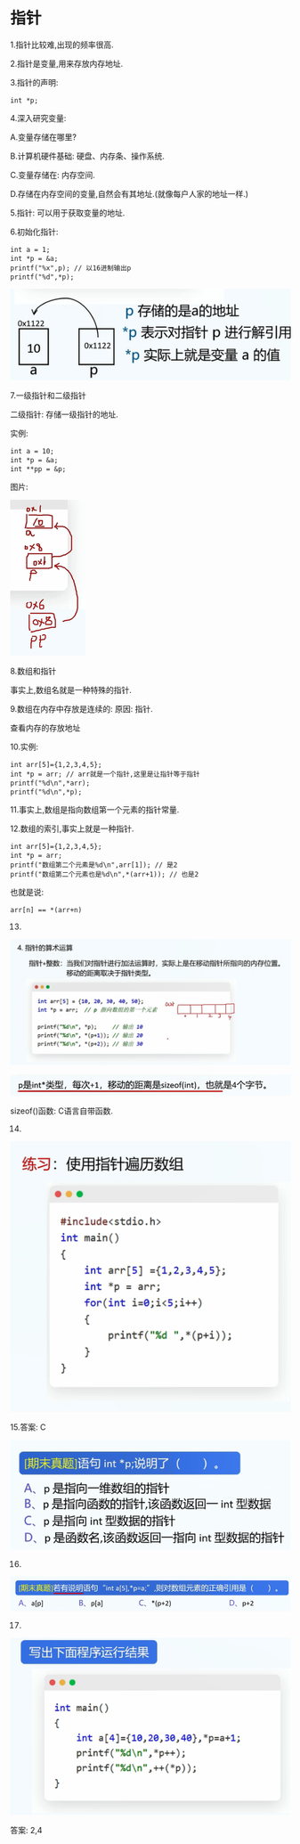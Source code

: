 # 指针

1.指针比较难,出现的频率很高.

2.指针是变量,用来存放内存地址.

3.指针的声明:

```
int *p;
```

4.深入研究变量:

A.变量存储在哪里?

B.计算机硬件基础: 硬盘、内存条、操作系统.

C.变量存储在: 内存空间.

D.存储在内存空间的变量,自然会有其地址.(就像每户人家的地址一样.)

5.指针: 可以用于获取变量的地址.

6.初始化指针:

```
int a = 1;
int *p = &a;
printf("%x",p); // 以16进制输出p
printf("%d",*p);
```

![image-20250123221202258](Pics/image-20250123221202258.png)

7.一级指针和二级指针

二级指针: 存储一级指针的地址.

实例:

```
int a = 10;
int *p = &a;
int **pp = &p;
```

图片:

![image-20250123222124032](Pics/image-20250123222124032.png)

8.数组和指针

事实上,数组名就是一种特殊的指针.

9.数组在内存中存放是连续的: 原因: 指针.

查看内存的存放地址

10.实例:

```
int arr[5]={1,2,3,4,5};
int *p = arr; // arr就是一个指针,这里是让指针等于指针
printf("%d\n",*arr);
printf("%d\n",*p);
```

11.事实上,数组是指向数组第一个元素的指针常量.

12.数组的索引,事实上就是一种指针.

```
int arr[5]={1,2,3,4,5};
int *p = arr;
printf("数组第二个元素是%d\n",arr[1]); // 是2
printf("数组第二个元素也是%d\n",*(arr+1)); // 也是2
```

也就是说:

```
arr[n] == *(arr+n)
```

13.

![image-20250123223612264](Pics/image-20250123223612264.png)

![image-20250123223645861](Pics/image-20250123223645861.png)

sizeof()函数: C语言自带函数.

14.

![image-20250123223721900](Pics/image-20250123223721900.png)

15.答案: C

![image-20250123223733712](Pics/image-20250123223733712.png)

16.

![image-20250123224427500](Pics/image-20250123224427500.png)

17.

![image-20250123224548116](Pics/image-20250123224548116.png)

答案: 2,4
